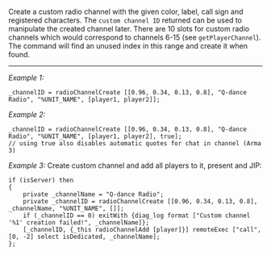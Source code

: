 Create a custom radio channel with the given color, label, call sign and registered characters. The ``custom channel ID`` returned can be used to manipulate the created channel later. There are 10 slots for custom radio channels which would correspond to channels 6-15 (see `getPlayerChannel`). The command will find an unused index in this range and create it when found.


---
*Example 1:*
```sqf
_channelID = radioChannelCreate [[0.96, 0.34, 0.13, 0.8], "Q-dance Radio", "%UNIT_NAME", [player1, player2]];
```

*Example 2:*
```sqf
_channelID = radioChannelCreate [[0.96, 0.34, 0.13, 0.8], "Q-dance Radio", "%UNIT_NAME", [player1, player2], true];
// using true also disables automatic quotes for chat in channel (Arma 3)
```

*Example 3:*
Create custom channel and add all players to it, present and JIP:

```sqf
if (isServer) then
{
	private _channelName = "Q-dance Radio";
	private _channelID = radioChannelCreate [[0.96, 0.34, 0.13, 0.8], _channelName, "%UNIT_NAME", []];
	if (_channelID == 0) exitWith {diag_log format ["Custom channel '%1' creation failed!", _channelName]};
	[_channelID, {_this radioChannelAdd [player]}] remoteExec ["call", [0, -2] select isDedicated, _channelName];
};
```